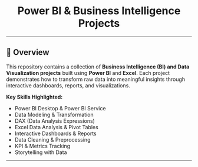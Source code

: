 <div align="center">
  <h1>Power BI & Business Intelligence Projects</h1>
</div>

---

## 📖 Overview
This repository contains a collection of **Business Intelligence (BI) and Data Visualization projects** built using **Power BI** and **Excel**. Each project demonstrates how to transform raw data into meaningful insights through interactive dashboards, reports, and visualizations.

**Key Skills Highlighted:**
- Power BI Desktop & Power BI Service
- Data Modeling & Transformation
- DAX (Data Analysis Expressions)
- Excel Data Analysis & Pivot Tables
- Interactive Dashboards & Reports
- Data Cleaning & Preprocessing
- KPI & Metrics Tracking
- Storytelling with Data

---
